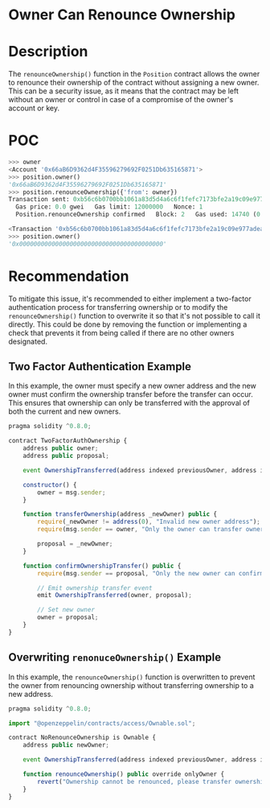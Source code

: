 # Owner Can Renounce Ownership

# Description
The `renounceOwnership()` function in the `Position` contract allows the owner to renounce their ownership of the contract without assigning a new owner. This can be a security issue, as it means that the contract may be left without an owner or control in case of a compromise of the owner's account or key.



# POC
```python
>>> owner
<Account '0x66aB6D9362d4F35596279692F0251Db635165871'>
>>> position.owner()
'0x66aB6D9362d4F35596279692F0251Db635165871'
>>> position.renounceOwnership({'from': owner})
Transaction sent: 0xb56c6b0700bb1061a83d5d4a6c6f1fefc7173bfe2a19c09e977adea1e2a4397b
  Gas price: 0.0 gwei   Gas limit: 12000000   Nonce: 1
  Position.renounceOwnership confirmed   Block: 2   Gas used: 14740 (0.12%)

<Transaction '0xb56c6b0700bb1061a83d5d4a6c6f1fefc7173bfe2a19c09e977adea1e2a4397b'>
>>> position.owner()
'0x0000000000000000000000000000000000000000'
```

# Recommendation
To mitigate this issue, it's recommended to either implement a two-factor authentication process for transferring ownership or to modify the `renounceOwnership()` function to overwrite it so that it's not possible to call it directly. This could be done by removing the function or implementing a check that prevents it from being called if there are no other owners designated.

## Two Factor Authentication Example
In this example, the owner must specify a new owner address and the new owner must confirm the ownership transfer before the transfer can occur. This ensures that ownership can only be transferred with the approval of both the current and new owners.

```javascript
pragma solidity ^0.8.0;

contract TwoFactorAuthOwnership {
    address public owner;
    address public proposal;

    event OwnershipTransferred(address indexed previousOwner, address indexed newOwner);

    constructor() {
        owner = msg.sender;
    }

    function transferOwnership(address _newOwner) public {
        require(_newOwner != address(0), "Invalid new owner address");
        require(msg.sender == owner, "Only the owner can transfer ownership");

        proposal = _newOwner;
    }

    function confirmOwnershipTransfer() public {
        require(msg.sender == proposal, "Only the new owner can confirm ownership transfer");

        // Emit ownership transfer event
        emit OwnershipTransferred(owner, proposal);

        // Set new owner
        owner = proposal;
    }
}
```

## Overwriting `renonuceOwnership()` Example

In this example, the `renounceOwnership()` function is overwritten to prevent the owner from renouncing ownership without transferring ownership to a new address.

```javascript
pragma solidity ^0.8.0;

import "@openzeppelin/contracts/access/Ownable.sol";

contract NoRenounceOwnership is Ownable {
    address public newOwner;

    event OwnershipTransferred(address indexed previousOwner, address indexed newOwner);

    function renounceOwnership() public override onlyOwner {
        revert("Ownership cannot be renounced, please transfer ownership to a new address.");
    }
}
```